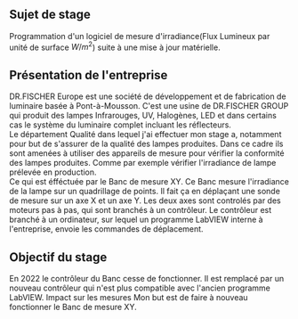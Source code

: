## Sujet de stage
Programmation d'un logiciel de mesure d'irradiance(Flux Lumineux par unité de surface $W/m^2$) suite à une mise à jour matérielle.
## Présentation de l'entreprise
DR.FISCHER Europe est une société de développement et de fabrication de luminaire basée à Pont-à-Mousson. C'est une usine de DR.FISCHER GROUP qui produit des lampes Infrarouges, UV, Halogènes, LED et dans certains cas le système du luminaire complet incluant les réflecteurs.  
Le département Qualité dans lequel j'ai effectuer mon stage a, notamment pour but de s'assurer de la qualité des lampes produites.
Dans ce cadre ils sont amenées à utiliser des appareils de mesure pour vérifier la conformité des lampes produites.
Comme par exemple vérifier l'irradiance de lampe prélevée en production.  
Ce qui est éfféctuée par le Banc de mesure XY.
Ce Banc mesure l'irradiance de la lampe sur un quadrillage de points.
Il fait ça en déplaçant une sonde de mesure sur un axe X et un axe Y.
Les deux axes sont controlés par des moteurs pas à pas, qui sont branchés à un contrôleur.
Le contrôleur est branché à un ordinateur, sur lequel un programme LabVIEW interne à l'entreprise, envoie les commandes de déplacement.

## Objectif du stage
En 2022 le contrôleur du Banc cesse de fonctionner.
Il est remplacé par un nouveau contrôleur qui n'est plus compatible avec l'ancien programme LabVIEW.
Impact sur les mesures
Mon but est de faire à nouveau fonctionner le Banc de mesure XY.


